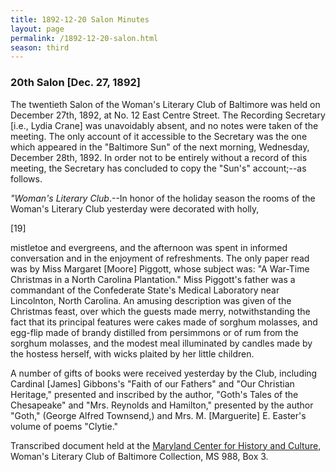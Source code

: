 ```yaml
---
title: 1892-12-20 Salon Minutes
layout: page
permalink: /1892-12-20-salon.html
season: third
---
```

### 20th Salon [Dec. 27, 1892]

The twentieth Salon of the Woman's Literary Club of Baltimore was held on December 27th, 1892, at No. 12 East Centre Street. The Recording Secretary [i.e., Lydia Crane] was unavoidably absent, and no notes were taken of the meeting. The only account of it accessible to the Secretary was the one which appeared in the "Baltimore Sun" of the next morning, Wednesday, December 28th, 1892. In order not to be entirely without a record of this meeting, the Secretary has concluded to copy the "Sun's" account;--as follows.

_"Woman's Literary Club_.--In honor of the holiday season the rooms of the Woman's Literary Club yesterday were decorated with holly,

[19]

mistletoe and evergreens, and the afternoon was spent in informed conversation and in the enjoyment of refreshments. The only paper read was by Miss Margaret [Moore] Piggott, whose subject was: "A War-Time Christmas in a North Carolina Plantation." Miss Piggott's father was a commandant of the Confederate State's Medical Laboratory near Lincolnton, North Carolina. An amusing description was given of the Christmas feast, over which the guests made merry, notwithstanding the fact that its principal features were cakes made of sorghum molasses, and egg-flip made of brandy distilled from persimmons or of rum from the sorghum molasses, and the modest meal illuminated by candles made by the hostess herself, with wicks plaited by her little children.

A number of gifts of books were received yesterday by the Club, including Cardinal [James] Gibbons's "Faith of our Fathers" and "Our Christian Heritage," presented and inscribed by the author, "Goth's Tales of the Chesapeake" and "Mrs. Reynolds and Hamilton," presented by the author "Goth," (George Alfred Townsend,) and Mrs. M. [Marguerite] E. Easter's volume of poems "Clytie."

Transcribed document held at the [Maryland Center for History and Culture](http://mdhs.org/), Woman's Literary Club of Baltimore Collection, MS 988, Box 3. 